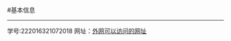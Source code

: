 #基本信息
***************************************************************
学号:222016321072018
网址：[外网可以访问的网址](https://www.baidu.com/)

